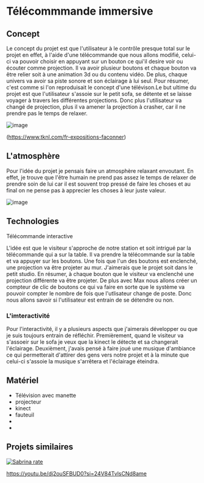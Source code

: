 # Télécommmande immersive


## Concept

Le concept du projet est que l'utilisateur à le contrôle presque total sur le projet en effet, à l'aide d'une télécommande que nous allons modifié, celui-ci va pouvoir choisir en appuyant sur un bouton ce qui'il desire voir ou écouter comme projection. Il va avoir plusieur boutons et chaque bouton va être relier soit à une animation 3d ou du contenu vidéo. De plus, chaque univers va avoir sa piste sonore et son éclairage à lui seul. Pour résumer, c'est comme si l'on reproduisait le concept d'une télévison.Le but ultime du projet est que l'utilisateur s'assoie sur le petit sofa, se détente et se laisse voyager à travers les différentes projections. Donc plus l'utilisateur va changé de projection, plus il va amener la projection à crasher, car il ne prendre pas le temps de relaxer.

![image](https://github.com/lauriehoude/projet_final/assets/89647723/c27de495-d9a7-45a2-9a89-b20792840421)

(https://www.tknl.com/fr-expositions-faconner)

## L'atmosphère

Pour l'idée du projet je pensais faire un atmosphère relaxant envoutant. En effet, je trouve que l'être humain ne prend pas assez le temps de relaxer de prendre soin de lui car il est souvent trop pressé de faire les choses et au final on ne pense pas à apprecier les choses à leur juste valeur.

![image](https://github.com/lauriehoude/projet_final/assets/89647723/2209f672-0371-4df7-9df1-610965d56f1c)

## Technologies

Télécommande interactive 

L'idée est que le visiteur s'approche de notre station et soit intrigué par la télécommande qui a sur la table. Il va prendre la télécommande sur la table et va appuyer sur les boutons. Une fois que l'un des boutons est enclenché, une projection va être projeter au mur. J'aimerais que le projet soit dans le petit studio. En résumer, à chaque bouton que le visiteur va enclenché une projection différente va être projeter. De plus avec Max nous allons créer un compteur de clic de boutons ce qui va faire en sorte que le système va pouvoir compter le nombre de fois que l'utlisateur change de poste. Donc nous allons savoir si l'utilisateur est entrain de se détendre ou non.


### L'imteractivité

Pour l'interactivité, il y a plusieurs aspects que j'aimerais développer ou que je suis toujours entrain de réfléchir. Premièrement, quand le visiteur va s'assoeir sur le sofa je veux que la kinect le détecte et sa changerait l'éclairage. Deuxièment, j'avais pensé à faire joué une musique d'ambiance ce qui permetterait d'attirer des gens vers notre projet et à la minute que celui-ci s'assoie la musique s'arrêtera et l'éclairage éteindra.

## Matériel

- Télévision avec manette 
- projecteur
- kinect
- fauteuil
- 
- 
## Projets similaires

[![Sabrina rate](https://youtu.be/dj2ouSFBUD0?si=24V84TvlsCNd8ame)](https://www.youtube.com/watch?v=dj2ouSFBUD0)

https://youtu.be/dj2ouSFBUD0?si=24V84TvlsCNd8ame
